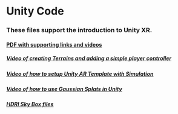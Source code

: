 # Unity Code

### These files support the introduction to Unity XR.

#### [PDF with supporting links and videos](./XR_UNITY.pdf)

##### [Video of creating Terrains and adding a simple player controller](https://www.youtube.com/watch?v=C2pj-zZQR68&ab_channel=PeterRogers)

##### [Video of how to setup Unity AR Template with Simulation](https://youtu.be/n1pywzAShMY)

##### [Video of how to use Gaussian Splats in Unity](https://www.youtube.com/watch?v=ImjP9tBkXw0&ab_channel=PeterRogers)

##### [HDRI Sky Box files](https://hdri-haven.com/)

